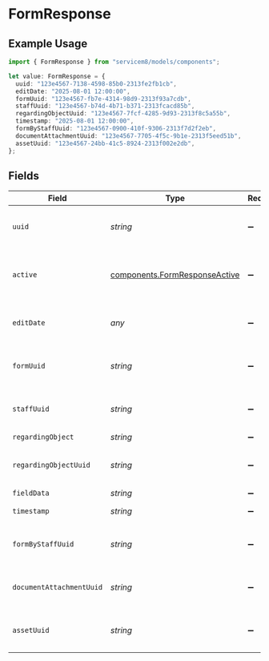 # FormResponse

## Example Usage

```typescript
import { FormResponse } from "servicem8/models/components";

let value: FormResponse = {
  uuid: "123e4567-7138-4598-85b0-2313fe2fb1cb",
  editDate: "2025-08-01 12:00:00",
  formUuid: "123e4567-fb7e-4314-98d9-2313f93a7cdb",
  staffUuid: "123e4567-b74d-4b71-b371-2313fcacd85b",
  regardingObjectUuid: "123e4567-7fcf-4285-9d93-2313f8c5a55b",
  timestamp: "2025-08-01 12:00:00",
  formByStaffUuid: "123e4567-0900-410f-9306-2313f7d2f2eb",
  documentAttachmentUuid: "123e4567-7705-4f5c-9b1e-2313f5eed51b",
  assetUuid: "123e4567-24bb-41c5-8924-2313f002e2db",
};
```

## Fields

| Field                                                                          | Type                                                                           | Required                                                                       | Description                                                                    | Example                                                                        |
| ------------------------------------------------------------------------------ | ------------------------------------------------------------------------------ | ------------------------------------------------------------------------------ | ------------------------------------------------------------------------------ | ------------------------------------------------------------------------------ |
| `uuid`                                                                         | *string*                                                                       | :heavy_minus_sign:                                                             | Unique identifier for this record                                              | 123e4567-7138-4598-85b0-2313fe2fb1cb                                           |
| `active`                                                                       | [components.FormResponseActive](../../models/components/formresponseactive.md) | :heavy_minus_sign:                                                             | Record active/deleted flag.  Valid values are [0,1]                            |                                                                                |
| `editDate`                                                                     | *any*                                                                          | :heavy_minus_sign:                                                             | Timestamp at which record was last modified                                    | 2025-08-01 12:00:00                                                            |
| `formUuid`                                                                     | *string*                                                                       | :heavy_minus_sign:                                                             | N/A                                                                            | 123e4567-fb7e-4314-98d9-2313f93a7cdb                                           |
| `staffUuid`                                                                    | *string*                                                                       | :heavy_minus_sign:                                                             | N/A                                                                            | 123e4567-b74d-4b71-b371-2313fcacd85b                                           |
| `regardingObject`                                                              | *string*                                                                       | :heavy_minus_sign:                                                             | N/A                                                                            |                                                                                |
| `regardingObjectUuid`                                                          | *string*                                                                       | :heavy_minus_sign:                                                             | N/A                                                                            | 123e4567-7fcf-4285-9d93-2313f8c5a55b                                           |
| `fieldData`                                                                    | *string*                                                                       | :heavy_minus_sign:                                                             | N/A                                                                            |                                                                                |
| `timestamp`                                                                    | *string*                                                                       | :heavy_minus_sign:                                                             | N/A                                                                            | 2025-08-01 12:00:00                                                            |
| `formByStaffUuid`                                                              | *string*                                                                       | :heavy_minus_sign:                                                             | N/A                                                                            | 123e4567-0900-410f-9306-2313f7d2f2eb                                           |
| `documentAttachmentUuid`                                                       | *string*                                                                       | :heavy_minus_sign:                                                             | N/A                                                                            | 123e4567-7705-4f5c-9b1e-2313f5eed51b                                           |
| `assetUuid`                                                                    | *string*                                                                       | :heavy_minus_sign:                                                             | N/A                                                                            | 123e4567-24bb-41c5-8924-2313f002e2db                                           |